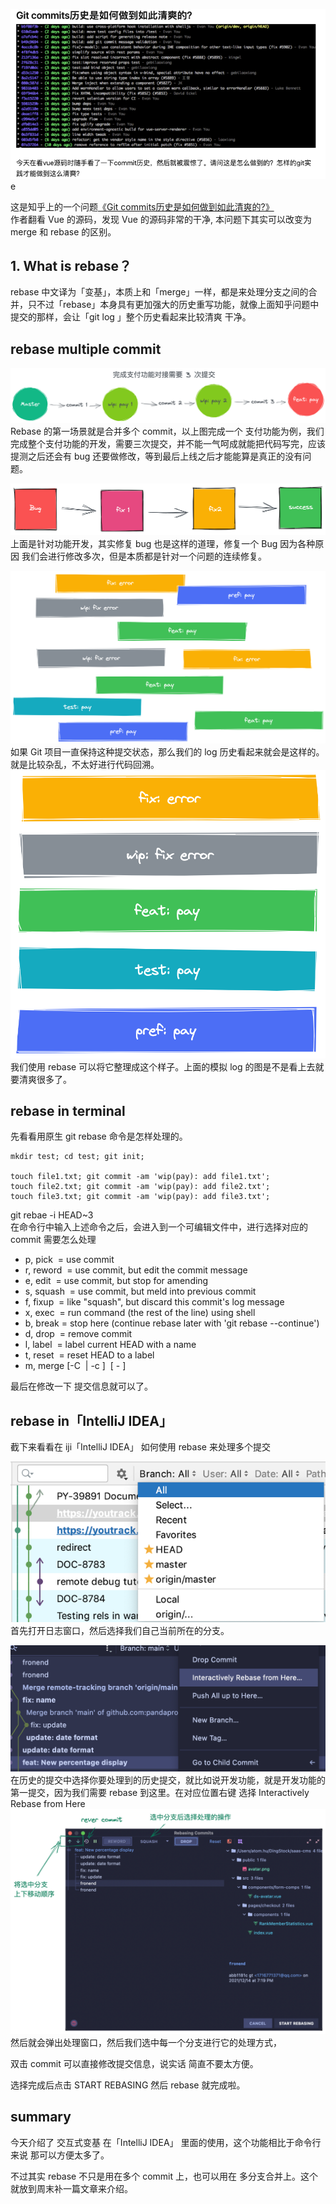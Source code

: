 ![image.png](./images/rebase-idea/b8619472099346f7fa337e1708614b93.png)e

这是知乎上的一个问题[《Git commits历史是如何做到如此清爽的?》](https://www.zhihu.com/question/61283395)<br />作者翻看 Vue 的源码，发现 Vue 的源码非常的干净, 本问题下其实可以改变为 merge 和 rebase 的区别。

## 1. What is rebase？
rebase 中文译为「变基」，本质上和「merge」一样，都是来处理分支之间的合并，只不过「rebase」本身具有更加强大的历史重写功能，就像上面知乎问题中提交的那样，会让「git log 」整个历史看起来比较清爽 干净。


## rebase multiple commit
![image.png](./images/rebase-idea/67b9abb9a096c8fde1191335706d18b1.png)<br />Rebase 的第一场景就是合并多个 commit，以上图完成一个 支付功能为例，我们完成整个支付功能的开发，需要三次提交，并不能一气呵成就能把代码写完，应该提测之后还会有 bug 还要做修改，等到最后上线之后才能能算是真正的没有问题。

![image.png](./images/rebase-idea/2fc2636dfc2e621e9751fe7f7b098620.png)<br />上面是针对功能开发，其实修复 bug 也是这样的道理，修复一个 Bug 因为各种原因 我们会进行修改多次，但是本质都是针对一个问题的连续修复。

![image.png](./images/rebase-idea/20dc4df3e81e95ab7c1752d8b97e1417.png)<br />如果 Git 项目一直保持这种提交状态，那么我们的 log 历史看起来就会是这样的。就是比较杂乱，不太好进行代码回溯。<br />![image.png](./images/rebase-idea/3082b277e9693fd1f48e732c78dc1e59.png)<br />我们使用 rebase 可以将它整理成这个样子。上面的模拟 log 的图是不是看上去就要清爽很多了。

## rebase in terminal
先看看用原生 git rebase 命令是怎样处理的。
```shell
mkdir test; cd test; git init;

touch file1.txt; git commit -am 'wip(pay): add file1.txt';
touch file2.txt; git commit -am 'wip(pay): add file2.txt';
touch file3.txt; git commit -am 'wip(pay): add file3.txt';
```

git rebae -i HEAD~3 <br />在命令行中输入上述命令之后，会进入到一个可编辑文件中，进行选择对应的 commit 需要怎么处理

- p, pick  = use commit
- r, reword  = use commit, but edit the commit message
- e, edit  = use commit, but stop for amending
- s, squash  = use commit, but meld into previous commit
- f, fixup  = like "squash", but discard this commit's log message
- x, exec  = run command (the rest of the line) using shell
- b, break = stop here (continue rebase later with 'git rebase --continue')
- d, drop  = remove commit
- l, label  = label current HEAD with a name
- t, reset  = reset HEAD to a label
- m, merge [-C  | -c ]  [ - ]

最后在修改一下 提交信息就可以了。

## rebase in「IntelliJ IDEA」
截下来看看在 iji「IntelliJ IDEA」 如何使用 rebase 来处理多个提交

![image.png](./images/rebase-idea/990c7b6387a9fa50e42010e0830b22a0.png)<br />首先打开日志窗口，然后选择我们自己当前所在的分支。

![image.png](./images/rebase-idea/8bf62ec8be91406d0c624c9006d1c23f.png)<br />在历史的提交中选择你要处理到的历史提交，就比如说开发功能，就是开发功能的第一提交，因为我们需要 rebase 到这里。在对应位置右键 选择 Interactively Rebase from Here<br />![image.png](./images/rebase-idea/a9efbf0aa3c3c3728afb5804214d7d61.png)<br />然后就会弹出处理窗口，然后我们选中每一个分支进行它的处理方式，

双击 commit 可以直接修改提交信息，说实话 简直不要太方便。

选择完成后点击 START REBASING 然后 rebase 就完成啦。

## summary
今天介绍了 交互式变基 在「IntelliJ IDEA」 里面的使用，这个功能相比于命令行来说 那可以方便太多了。

不过其实 rebase 不只是用在多个 commit 上，也可以用在 多分支合并上。这个就放到周末补一篇文章来介绍。